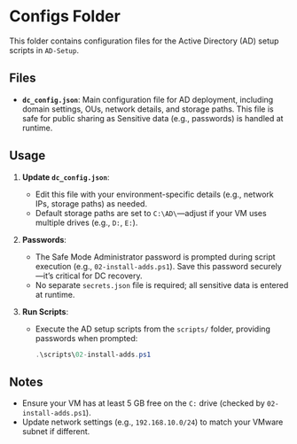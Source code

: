 # Configs Folder

This folder contains configuration files for the Active Directory (AD) setup scripts in `AD-Setup`.

## Files
- **`dc_config.json`**: Main configuration file for AD deployment, including domain settings, OUs, network details, and storage paths. This file is safe for public sharing as Sensitive data (e.g., passwords) is handled at runtime.

## Usage
1. **Update `dc_config.json`**:
   - Edit this file with your environment-specific details (e.g., network IPs, storage paths) as needed.
   - Default storage paths are set to `C:\AD\`—adjust if your VM uses multiple drives (e.g., `D:`, `E:`).

2. **Passwords**:
   - The Safe Mode Administrator password is prompted during script execution (e.g., `02-install-adds.ps1`). Save this password securely—it’s critical for DC recovery.
   - No separate `secrets.json` file is required; all sensitive data is entered at runtime.

3. **Run Scripts**:
   - Execute the AD setup scripts from the `scripts/` folder, providing passwords when prompted:
     ```powershell
     .\scripts\02-install-adds.ps1
     ```

## Notes
- Ensure your VM has at least 5 GB free on the `C:` drive (checked by `02-install-adds.ps1`).
- Update network settings (e.g., `192.168.10.0/24`) to match your VMware subnet if different.
